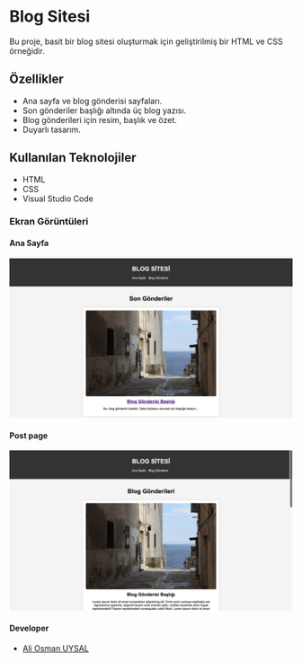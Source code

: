# Blog Sitesi

Bu proje, basit bir blog sitesi oluşturmak için geliştirilmiş bir HTML ve CSS örneğidir.

## Özellikler

- Ana sayfa ve blog gönderisi sayfaları.
- Son gönderiler başlığı altında üç blog yazısı.
- Blog gönderileri için resim, başlık ve özet.
- Duyarlı tasarım.

## Kullanılan Teknolojiler

- HTML
- CSS
- Visual Studio Code

### Ekran Görüntüleri
#### Ana Sayfa
![blog](/Week-3/BlogSite/images/index.png)
#### Post page
![blog](/Week-3/BlogSite/images/postpage.png)

#### Developer
- [Ali Osman UYSAL](https://www.linkedin.com/in/aliosmanuysal/)